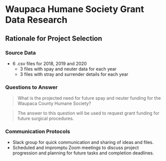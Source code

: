 # Waupaca Humane Society Grant Data Research

## Rationale for Project Selection

### Source Data
* 6 .csv files for 2018, 2019 and 2020
  * 3 files with spay and neuter data for each year
  * 3 files with stray and surrender details for each year

### Questions to Answer
> What is the projected need for future spay and neuter funding for the Waupaca County Humane Society?

> The answer to this question will be used to request grant funding for future surgical procedures.

### Communication Protocols
* Slack group for quick communication and sharing of ideas and files.
* Scheduled and impromptu Zoom meetings to discuss project progression and planning for future tasks and completion deadlines.
